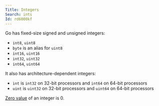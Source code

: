 ```yaml
---
Title: Integers
Search: ints
Id: rd6000kf
---
```

Go has fixed-size signed and unsigned integers:
* `int8`, `uint8`
* `byte` is an alias for `uint8`
* `int16`, `uint16`
* `int32`, `uint32`
* `int64`, `uint64`

It also has architecture-dependent integers:
* `int` is `int32` on 32-bit processors and `int64` on 64-bit processors
* `uint` is `uint32` on 32-bit processors and `uint64` on 64-bit processors

[Zero value](6069) of an integer is 0.
